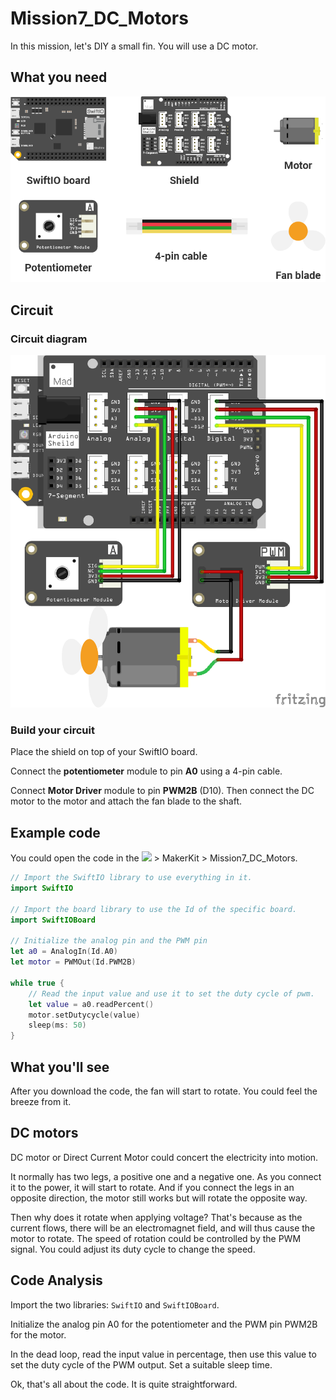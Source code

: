 # Mission7\_DC\_Motors

In this mission, let's DIY a small fin. You will use a DC motor.

## What you need

![](../../.gitbook/assets/asset-36.png)

## Circuit

### Circuit diagram

![](../../.gitbook/assets/motor%20%281%29.png)

### Build your circuit

Place the shield on top of your SwiftIO board. 

Connect the **potentiometer** module to pin **A0** using a 4-pin cable. 

Connect **Motor Driver** module to pin **PWM2B** \(D10\). Then connect the DC motor to the motor and attach the fan blade to the shaft.

## Example code

You could open the code in the ![](../../.gitbook/assets/xnip2020-07-22_16-04-33.jpg) &gt; MakerKit &gt; Mission7\_DC\_Motors.

```swift
// Import the SwiftIO library to use everything in it.
import SwiftIO

// Import the board library to use the Id of the specific board.
import SwiftIOBoard

// Initialize the analog pin and the PWM pin 
let a0 = AnalogIn(Id.A0)
let motor = PWMOut(Id.PWM2B)

while true {
    // Read the input value and use it to set the duty cycle of pwm.
    let value = a0.readPercent()
    motor.setDutycycle(value) 
    sleep(ms: 50)
}

```

## What you'll see

After you download the code, the fan will start to rotate. You could feel the breeze from it.

## DC motors

DC motor or Direct Current Motor could concert the electricity into motion.

It normally has two legs, a positive one and a negative one. As you connect it to the power, it will start to rotate. And if you connect the legs in an opposite direction, the motor still works but will rotate the opposite way. 

Then why does it rotate when applying voltage? That's because as the current flows, there will be an electromagnet field, and will thus cause the motor to rotate. The speed of rotation could be controlled by the PWM signal. You could adjust its duty cycle to change the speed.

## Code Analysis

Import the two libraries: `SwiftIO` and `SwiftIOBoard`.

Initialize the analog pin A0 for the potentiometer and the PWM pin PWM2B for the motor.

In the dead loop, read the input value in percentage, then use this value to set the duty cycle of the PWM output. Set a suitable sleep time.

Ok, that's all about the code. It is quite straightforward.

